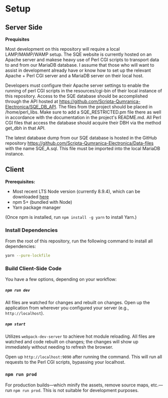 # Setup

## Server Side

**Prequisites**

Most development on this repository will require a local LAMP/MAMP/WAMP setup.  The SQE website is currently hosted on an Apache server and makese heavy use of Perl CGI scripts to transport data to and from our MariaDB database. I assume that those who will want to assist in development already have or know how to set up the relevant Apache + Perl CGI server and a MariaDB server on their local host.

Developers must configure their Apache server settings to enable the running of perl CGI scripts in the resources/cgi-bin of their local instance of this repository. Access to the SQE database should be accomplished through the API hosted at https://github.com/Scripta-Qumranica-Electronica/SQE_DB_API. The files from the project should be placed in /home/perl_libs.  Make sure to add a SQE_RESTRICTED.pm file there as well in accordance with the documentation in the project's README.md. All Perl CGI files that access the database should acquire their DBH via the method get_dbh in that API.

The latest database dump from our SQE database is hosted in the GitHub repository https://github.com/Scripta-Qumranica-Electronica/Data-files with the name SQE_A.sql. This file must be imported into the local MariaDB instance.

## Client

**Prerequisites:**

* Most recent LTS Node version (currently 8.9.4), which can be downloaded [here](https://nodejs.org/en/download/)
* npm 5+ (bundled with Node)
* Yarn package manager

(Once npm is installed, run `npm install -g yarn` to install Yarn.)

### Install Dependencies

From the root of this repository, run the following command to install all dependencies:

```bash
yarn --pure-lockfile
```

### Build Client-Side Code

You have a few options, depending on your workflow:

##### `npm run dev`

All files are watched for changes and rebuilt on changes. Open up the application from wherever you configured your server (e.g., `http://localhost`).

##### `npm start`

Utilizes `webpack-dev-server` to achieve hot module reloading. All files are watched and code rebuilt on changes; the changes will show up immediately without needing to refresh the browser.

Open up `http://localhost:9090` after running the command. This will run all requests to the Perl CGI scripts, bypassing your localhost.

### `npm run prod`

For production builds—which minify the assets, remove source maps, etc.—run ```npm run prod```. This is not suitable for development purposes.



